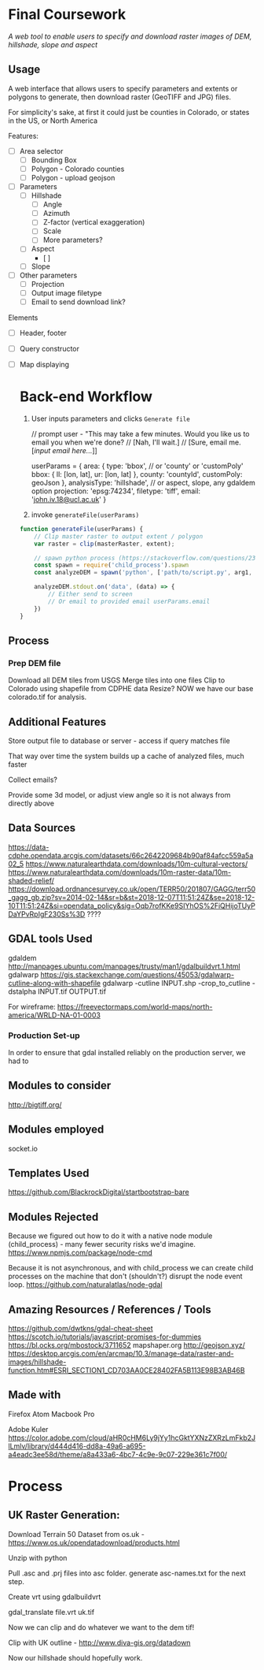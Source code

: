 # Final Coursework

*A web tool to  enable  users to specify  and download  raster images of DEM, hillshade, slope and aspect*

## Usage


A web interface that allows users to specify parameters and extents or polygons to generate, then download raster (GeoTIFF and JPG) files.

For simplicity's sake, at first it could just be counties in Colorado, or states in the US, or North America

Features:

- [ ]  Area  selector
    - [ ]  Bounding Box
    - [ ]  Polygon - Colorado counties
    - [ ]  Polygon - upload geojson
- [ ]  Parameters
    - [ ]  Hillshade
        - [ ]  Angle
        - [ ]  Azimuth
        - [ ]  Z-factor (vertical exaggeration)
        - [ ]  Scale
        - [ ]  More parameters?
    - [ ]  Aspect
        - [ ]  
    - [ ]  Slope
- [ ]  Other parameters
    - [ ]  Projection
    - [ ]  Output image filetype
    - [ ]  Email to send download link?

Elements

- [ ]  Header, footer
- [ ]  Query constructor
- [ ]  Map displaying

    # Back-end Workflow

    1. User inputs parameters and clicks `Generate file`

    	// prompt user - "This may take a few minutes. Would you like us to email you when we're done?
    		// [Nah, I'll wait.]
    		// [Sure, email me.[*input email here...*]]

    	userParams = {
    		area: {
    			type: 'bbox', // or 'county' or 'customPoly'
    			bbox: {
    				ll: [lon, lat],
    				ur: [lon, lat]
    			},
    			county: 'countyId',
    			customPoly: geoJson
    		},
    		analysisType: 'hillshade', // or aspect, slope, any gdaldem option
    		projection: 'epsg:74234',
    		filetype: 'tiff',
    		email: 'john.iv.18@ucl.ac.uk'
    	}


    2. invoke `generateFile(userParams)`

    ```javascript
    function generateFile(userParams) {
    	// Clip master raster to output extent / polygon
    	var raster = clip(masterRaster, extent);

    	// spawn python process (https://stackoverflow.com/questions/23450534/how-to-call-a-python-function-from-node-js)
    	const spawn = require('child_process').spawn
    	const analyzeDEM = spawn('python', ['path/to/script.py', arg1, arg2, arg3]

    	analyzeDEM.stdout.on('data', (data) => {
    		// Either send to screen
    		// Or email to provided email userParams.email
    	})
    }
    ```

## Process

### Prep DEM file

Download all DEM tiles from USGS
Merge tiles into one files
Clip to Colorado using shapefile from CDPHE data
Resize?
NOW we have our base colorado.tif for analysis.



## Additional Features

Store output file  to database or server - access if query matches file

That way over time the system builds up a cache of analyzed files, much faster

Collect emails?

Provide some 3d model, or adjust view angle so it is not always from directly above

## Data Sources

https://data-cdphe.opendata.arcgis.com/datasets/66c2642209684b90af84afcc559a5a02_5
https://www.naturalearthdata.com/downloads/10m-cultural-vectors/
https://www.naturalearthdata.com/downloads/10m-raster-data/10m-shaded-relief/
https://download.ordnancesurvey.co.uk/open/TERR50/201807/GAGG/terr50_gagg_gb.zip?sv=2014-02-14&sr=b&st=2018-12-07T11:51:24Z&se=2018-12-10T11:51:24Z&si=opendata_policy&sig=Oqb7rofKKe9SIYhOS%2FiQHijoTUyPDaYPvRpIgF230Ss%3D ????


## GDAL tools Used
gdaldem
http://manpages.ubuntu.com/manpages/trusty/man1/gdalbuildvrt.1.html
gdalwarp
https://gis.stackexchange.com/questions/45053/gdalwarp-cutline-along-with-shapefile
gdalwarp -cutline INPUT.shp -crop_to_cutline -dstalpha INPUT.tif OUTPUT.tif

For wireframe:
https://freevectormaps.com/world-maps/north-america/WRLD-NA-01-0003


### Production Set-up

In order to ensure that gdal installed reliably on the production server, we had to


## Modules to consider
http://bigtiff.org/

## Modules employed
socket.io

## Templates Used

https://github.com/BlackrockDigital/startbootstrap-bare

## Modules Rejected

Because we figured out how to do it with a native node module (child_process) - many fewer security risks  we'd imagine.
https://www.npmjs.com/package/node-cmd

Because it is not asynchronous, and  with child_process we can create child processes on the  machine that don't (shouldn't?) disrupt the node event loop.
https://github.com/naturalatlas/node-gdal


## Amazing Resources / References / Tools

https://github.com/dwtkns/gdal-cheat-sheet
https://scotch.io/tutorials/javascript-promises-for-dummies
https://bl.ocks.org/mbostock/3711652
mapshaper.org
http://geojson.xyz/
https://desktop.arcgis.com/en/arcmap/10.3/manage-data/raster-and-images/hillshade-function.htm#ESRI_SECTION1_CD703AA0CE28402FA5B113E98B3AB46B


## Made with
Firefox
Atom
Macbook Pro


Adobe Kuler
https://color.adobe.com/cloud/aHR0cHM6Ly9jYy1hcGktYXNzZXRzLmFkb2JlLmlv/library/d444d416-dd8a-49a6-a695-a4eadc3ee58d/theme/a8a433a6-4bc7-4c9e-9c07-229e361c7f00/






# Process

## UK Raster Generation:

Download Terrain 50 Dataset from os.uk - https://www.os.uk/opendatadownload/products.html

Unzip with python

Pull .asc and .prj files into asc folder. generate asc-names.txt for the next step.

Create vrt using gdalbuildvrt

gdal_translate file.vrt uk.tif

Now we can clip and do whatever we want to the dem tif!

Clip with UK outline - http://www.diva-gis.org/datadown

Now our hillshade should hopefully work.
